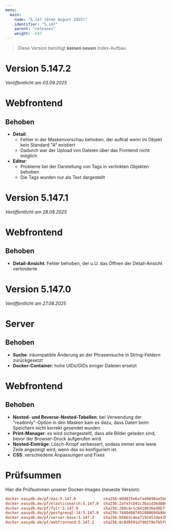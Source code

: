 ```yaml
---
menu:
  main:
    name: "5.147 (Ende August 2025)"
    identifier: "5.147"
    parent: "releases"
    weight: -647
---
```


> Diese Version benötigt **keinen neuen** Index-Aufbau

# Version 5.147.2

*Veröffentlicht am 03.09.2025*

# Webfrontend

## Behoben

* **Detail**:
  * Fehler in der Maskenvorschau behoben, der auftrat wenn im Objekt kein Standard "A" existiert
  * Dadurch war der Upload von Dateien über das Frontend nicht möglich
* **Editor**:
  * Probleme bei der Darstellung von Tags in verlinkten Objekten behoben
  * Die Tags wurden nur als Text dargestellt

# Version 5.147.1

*Veröffentlicht am 28.08.2025*

# Webfrontend

## Behoben

* **Detail-Ansicht**: Fehler behoben, der u.U. das Öffnen der Detail-Ansicht verhinderte

# Version 5.147.0

*Veröffentlicht am 27.08.2025*

# Server

## Behoben

* **Suche**: inkompatible Änderung an der Phrasensuche in String-Feldern zurückgesetzt
* **Docker-Container**: hohe UIDs/GIDs einiger Dateien ersetzt

# Webfrontend

## Behoben

* **Nested- und Reverse-Nested-Tabellen**: bei Verwendung der "readonly"-Option in den Masken kam es dazu, dass Daten beim Speichern nicht korrekt gesendet wurden.
* **Print-Manager**: es wird sichergestellt, dass alle Bilder geladen sind, bevor der Browser-Druck aufgerufen wird.
* **Nested-Einträge**: Lösch-Knopf verbessert, sodass immer eine leere Zeile angezeigt wird, wenn das so konfiguriert ist.
* **CSS**: verschiedene Anpassungen und Fixes

# Prüfsummen

Hier die Prüfsummen unserer Docker-Images (neueste Version):

```ini
docker.easydb.de/pf/eas:5.147.0            sha256:60d835e6afa49690ae5b8f91c056070751044b3a4678fdc5a8fb932b2bc45501
docker.easydb.de/pf/elasticsearch:5.147.0  sha256:2afe7cb91c3ba1d36d80e2929e84904cbf694fab5e9fba60004fa44eeb21125c
docker.easydb.de/pf/fylr:5.147.0           sha256:289c4c1c6418636ed6b7735e31296fb9967ee45e0ac67264ac78a76972d8e782
docker.easydb.de/pf/postgresql-14:5.147.0  sha256:7440d687452800694b86db7aa3627a07d3505d0c21e605dc1f5d25a9f0693702
docker.easydb.de/pf/server-base:5.147.2    sha256:b56b3c4ea7193453de43b7bec196850dac2237576a3d4069774becf77cf7f735
docker.easydb.de/pf/webfrontend:5.147.2    sha256:0c8d9591d7903f8e7b5f88c3485dff4572869350e8a0b522bdc86e61feb4a96c
```
